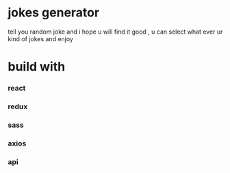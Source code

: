# jokes generator
tell you random joke and i hope u will find it good ,
u can select what ever ur kind of jokes and enjoy

# build with 
### react 
### redux
### sass
### axios 
### api
